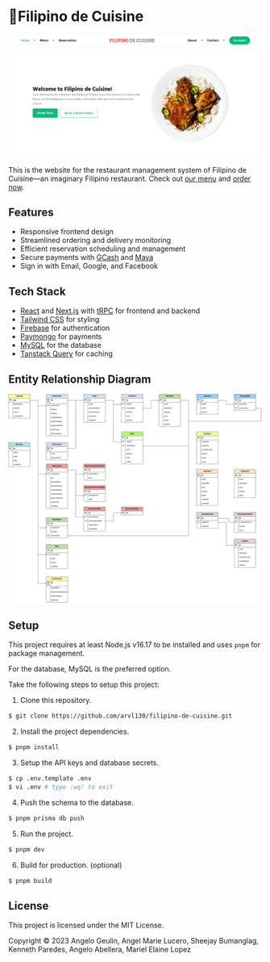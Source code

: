 # 🍲Filipino de Cuisine

![Screenshot of the website](https://raw.githubusercontent.com/arvl130/filipino-de-cuisine/master/preview.png)

This is the website for the restaurant management system of Filipino de Cuisine—an imaginary Filipino restaurant. Check out [our menu](https://filipinodecuisine.ageulin.com/menu) and [order now](https://filipinodecuisine.ageulin.com).

## Features

- Responsive frontend design
- Streamlined ordering and delivery monitoring
- Efficient reservation scheduling and management
- Secure payments with [GCash](https://www.gcash.com) and [Maya](https://www.maya.ph)
- Sign in with Email, Google, and Facebook

## Tech Stack

- [React](https://react.dev) and [Next.js](https://nextjs.org) with [tRPC](https://trpc.io) for frontend and backend
- [Tailwind CSS](tailwindcss.com) for styling
- [Firebase](https://firebase.google.com) for authentication
- [Paymongo](https://www.paymongo.com) for payments
- [MySQL](https://www.mysql.com) for the database
- [Tanstack Query](https://tanstack.com/query/latest) for caching

## Entity Relationship Diagram

![ERD of the system](https://raw.githubusercontent.com/arvl130/filipino-de-cuisine/master/erd.jpg)

## Setup

This project requires at least Node.js v16.17 to be installed and uses `pnpm` for package management.

For the database, MySQL is the preferred option.

Take the following steps to setup this project:

1. Clone this repository.

```sh
$ git clone https://github.com/arvl130/filipino-de-cuisine.git
```

2. Install the project dependencies.

```sh
$ pnpm install
```

3. Setup the API keys and database secrets.

```sh
$ cp .env.template .env
$ vi .env # type :wq! to exit
```

4. Push the schema to the database.

```sh
$ pnpm prisma db push
```

5. Run the project.

```sh
$ pnpm dev
```

6. Build for production. (optional)

```sh
$ pnpm build
```

## License

This project is licensed under the MIT License.

Copyright © 2023 Angelo Geulin, Angel Marie Lucero, Sheejay Bumanglag, Kenneth Paredes, Angelo Abellera, Mariel Elaine Lopez
